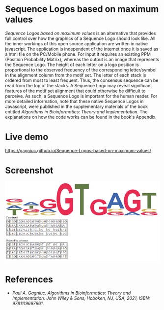 # Sequence Logos based on maximum values

<i>Sequence Logos based on maximum values</i> is an alternative that provides full control over how the graphics of a Sequence Logo should look like. All the inner workings of this open source application are written in native javascript. The application is independent of the internet once it is saved as a html file on the PC/Mobile phone. For input it requires an existing PPM (Position Probability Matrix), whereas the output is an image that represents the Sequence Logo. The height of each letter on a logo position is proportional to the observed frequency of the corresponding letter/symbol in the alignment column from the motif set. The letter of each stack is ordered from most to least frequent. Thus, the consensus sequence can be read from the top of the stacks. A Sequence Logo may reveal significant features of the motif set alignment that could otherwise be difficult to perceive. As such, a Sequence Logo is important for the human reader. For more detailed information, note that these native Sequence Logos in Javascript, were published in the supplementary materials of the book entitled <i>Algorithms in Bioinformatics: Theory and Implementation</i>. The explanations on how the code works can be found in the book's Appendix.

# Live demo

https://gagniuc.github.io/Sequence-Logos-based-on-maximum-values/

# Screenshot

![screenshot](https://github.com/Gagniuc/Sequence-Logos-based-on-maximum-values/blob/main/img/Sequence%20Logos%20based%20on%20maximum%20values.png?raw=true)

# References

- <i>Paul A. Gagniuc. Algorithms in Bioinformatics: Theory and Implementation. John Wiley & Sons, Hoboken, NJ, USA, 2021, ISBN: 9781119697961.</i>
